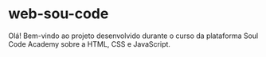 # web-sou-code
Olá! Bem-vindo ao projeto desenvolvido durante o curso da plataforma Soul Code Academy sobre a HTML, CSS e JavaScript.
